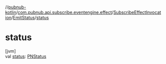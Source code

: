 //[pubnub-kotlin](../../../../index.md)/[com.pubnub.api.subscribe.eventengine.effect](../../index.md)/[SubscribeEffectInvocation](../index.md)/[EmitStatus](index.md)/[status](status.md)

# status

[jvm]\
val [status](status.md): [PNStatus](../../../com.pubnub.api.models.consumer/-p-n-status/index.md)
